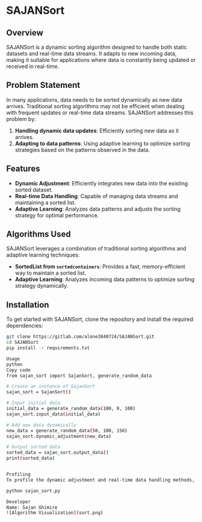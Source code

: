 # SAJANSort

## Overview

SAJANSort is a dynamic sorting algorithm designed to handle both static datasets and real-time data streams. It adapts to new incoming data, making it suitable for applications where data is constantly being updated or received in real-time.

## Problem Statement

In many applications, data needs to be sorted dynamically as new data arrives. Traditional sorting algorithms may not be efficient when dealing with frequent updates or real-time data streams. SAJANSort addresses this problem by:

1. **Handling dynamic data updates**: Efficiently sorting new data as it arrives.
2. **Adapting to data patterns**: Using adaptive learning to optimize sorting strategies based on the patterns observed in the data.

## Features

- **Dynamic Adjustment**: Efficiently integrates new data into the existing sorted dataset.
- **Real-time Data Handling**: Capable of managing data streams and maintaining a sorted list.
- **Adaptive Learning**: Analyzes data patterns and adjusts the sorting strategy for optimal performance.

## Algorithms Used

SAJANSort leverages a combination of traditional sorting algorithms and adaptive learning techniques:

- **SortedList from `sortedcontainers`**: Provides a fast, memory-efficient way to maintain a sorted list.
- **Adaptive Learning**: Analyzes incoming data patterns to optimize sorting strategy dynamically.

## Installation

To get started with SAJANSort, clone the repository and install the required dependencies:

```sh
git clone https://gitlab.com/alone3840724/SAJANSort.git
cd SAJANSort
pip install -r requirements.txt

Usage
python
Copy code
from sajan_sort import SajanSort, generate_random_data

# Create an instance of SajanSort
sajan_sort = SajanSort()

# Input initial data
initial_data = generate_random_data(100, 0, 100)
sajan_sort.input_data(initial_data)

# Add new data dynamically
new_data = generate_random_data(50, 100, 150)
sajan_sort.dynamic_adjustment(new_data)

# Output sorted data
sorted_data = sajan_sort.output_data()
print(sorted_data)


Profiling
To profile the dynamic adjustment and real-time data handling methods, run the following commands:

python sajan_sort.py

Developer
Name: Sajan Ghimire
![Algorithm Visualization](sort.png)
